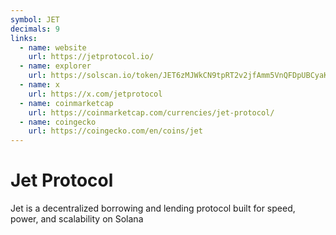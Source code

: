 ```yaml
---
symbol: JET
decimals: 9
links:
  - name: website
    url: https://jetprotocol.io/
  - name: explorer
    url: https://solscan.io/token/JET6zMJWkCN9tpRT2v2jfAmm5VnQFDpUBCyaKojmGtz
  - name: x
    url: https://x.com/jetprotocol
  - name: coinmarketcap
    url: https://coinmarketcap.com/currencies/jet-protocol/
  - name: coingecko
    url: https://coingecko.com/en/coins/jet
---
```


# Jet Protocol

Jet is a decentralized borrowing and lending protocol built for speed, power, and scalability on Solana
